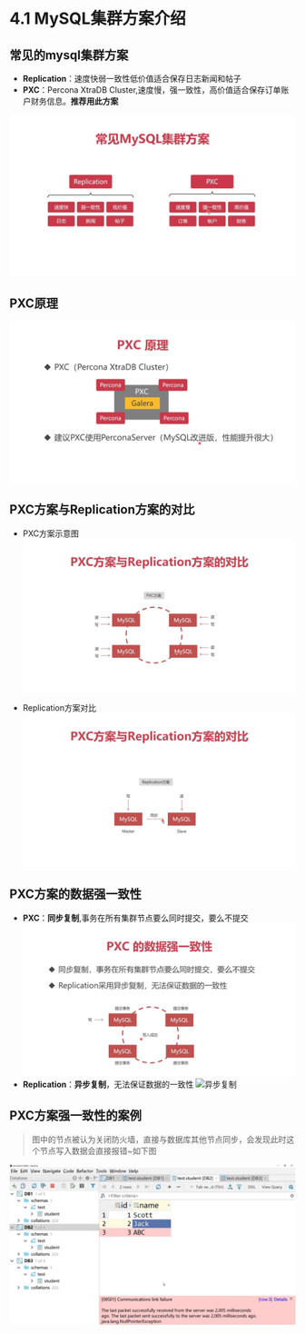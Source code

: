 # 4.1 MySQL集群方案介绍

## 常见的mysql集群方案

+ **Replication**：速度快弱一致性低价值适合保存日志新闻和帖子
+ **PXC**：Percona XtraDB Cluster,速度慢，强一致性，高价值适合保存订单账户财务信息。**推荐用此方案**

![常见的mysql集群方案](常见的mysql集群方案.jpg)

## PXC原理

![PXC原理](PXC原理.jpg)

## PXC方案与Replication方案的对比

+ PXC方案示意图
  ![PXC方案示意图](PXC方案示意图.jpg)

+ Replication方案对比
  ![Replication方案示意图](Replication方案示意图.jpg)

## PXC方案的数据强一致性

+ **PXC**：**同步复制**,事务在所有集群节点要么同时提交，要么不提交
  ![同步复制](同步复制.jpg)
+ **Replication**：**异步复制**，无法保证数据的一致性
  ![异步复制](异步复制)

## PXC方案强一致性的案例

> 图中的节点被认为关闭防火墙，直接与数据库其他节点同步，会发现此时这个节点写入数据会直接报错~如下图

![PXC方案的数据强一致性](PXC方案的数据强一致性.jpg)
